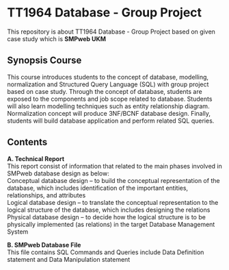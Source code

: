 # TT1964 Database - Group Project
This repository is about TT1964 Database - Group Project based on given case study which is <strong>SMPweb UKM</strong>

## Synopsis Course
This course introduces students to the concept of database, modelling, normalization and Structured Query Language (SQL) with group project based on case study. Through the concept of database, students are exposed to the components and job scope related to database. Students will also learn modelling techniques such as entity relationship diagram. Normalization concept will produce 3NF/BCNF database design. Finally, students will build database application and perform related SQL queries.

## Contents

<strong>A. Technical Report</strong> <br>
This report consist of information that related to the main phases involved in SMPweb database design as below: <br>
Conceptual database design – to build the conceptual representation of the database, which includes identification of the important entities, relationships, and attributes <br>
Logical database design – to translate the conceptual representation to the logical structure of the database, which includes designing the relations <br>
Physical database design – to decide how the logical structure is to be physically implemented (as relations) in the target Database Management System  <br>

<strong>B. SMPweb Database File</strong> <br>
This file contains SQL Commands and Queries include Data Definition statement and Data Manipulation statement

